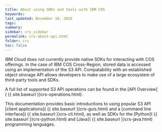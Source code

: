 ```yaml
---
title: About using SDKs and tools with IBM COS
keywords: 
last_updated: November 18, 2016
tags:
summary: 
sidebar: crs_sidebar
permalink: crs-about-api.html
folder: crs
toc: false
---
```


 IBM Cloud does not currently provide native SDKs for interacting with COS offerings.  In the case of IBM COS Cross-Region, stored data is accessed using an implementation of the S3 API. Compatability with an established object strorage API allows developers to make use of a large ecosystem of third-party tools and SDKs.  

 A full list of supported S3 API operations can be found in the [API Overview]( {{ site.baseurl }}crs-operations.html).

 This documentation provides basic introductions to using popular S3 API [client applications]( {{ site.baseurl }}crs-guis.html) and a [command line interface]( {{ site.baseurl }}crs-cli.html), as well as SDKs for the [Python]( {{ site.baseurl }}crs-python.html) and [Java]( {{ site.baseurl }}crs-java.html) programming languages. 
 

